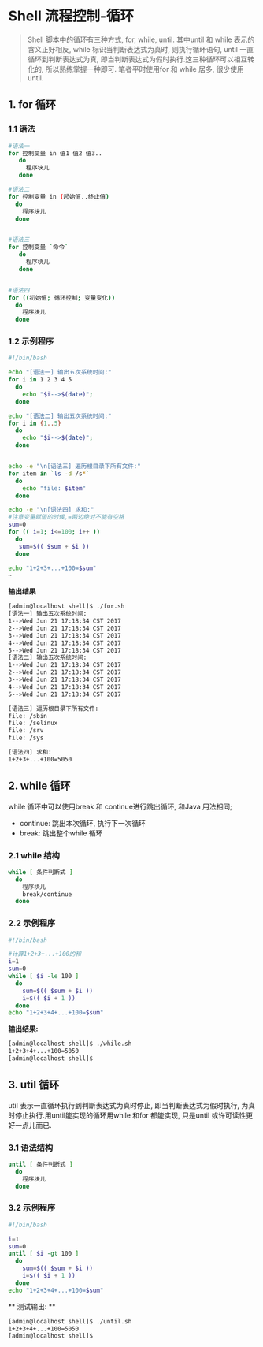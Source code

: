 # Shell 流程控制-循环

> Shell 脚本中的循环有三种方式, for, while, until. 其中until 和 while 表示的含义正好相反, while 标识当判断表达式为真时, 则执行循环语句, until 一直循环到判断表达式为真, 即当判断表达式为假时执行.这三种循环可以相互转化的, 所以熟练掌握一种即可. 笔者平时使用for 和 while 居多, 很少使用until.

## 1. for 循环

### 1.1 语法

```bash
#语法一  
for 控制变量 in 值1 值2 值3..  
   do  
     程序块儿  
   done  

#语法二
for 控制变量 in (起始值..终止值)
  do
    程序块儿
  done


#语法三  
for 控制变量 `命令`  
   do  
     程序块儿  
   done  


#语法四  
for ((初始值; 循环控制; 变量变化))  
  do  
    程序块儿  
  done
```

### 1.2 示例程序

```bash
#!/bin/bash

echo "[语法一] 输出五次系统时间:"
for i in 1 2 3 4 5
  do
    echo "$i-->$(date)";
  done

echo "[语法二] 输出五次系统时间:"
for i in {1..5}
  do
    echo "$i-->$(date)";
  done


echo -e "\n[语法三] 遍历根目录下所有文件:"
for item in `ls -d /s*`
  do
    echo "file: $item"
  done

echo -e "\n[语法四] 求和:"
#注意变量赋值的时候,=两边绝对不能有空格  
sum=0
for (( i=1; i<=100; i++ ))
  do
   sum=$(( $sum + $i ))
  done

echo "1+2+3+...+100=$sum" 
~
```

**输出结果**

```bash
[admin@localhost shell]$ ./for.sh 
[语法一] 输出五次系统时间:
1-->Wed Jun 21 17:18:34 CST 2017
2-->Wed Jun 21 17:18:34 CST 2017
3-->Wed Jun 21 17:18:34 CST 2017
4-->Wed Jun 21 17:18:34 CST 2017
5-->Wed Jun 21 17:18:34 CST 2017
[语法二] 输出五次系统时间:
1-->Wed Jun 21 17:18:34 CST 2017
2-->Wed Jun 21 17:18:34 CST 2017
3-->Wed Jun 21 17:18:34 CST 2017
4-->Wed Jun 21 17:18:34 CST 2017
5-->Wed Jun 21 17:18:34 CST 2017

[语法三] 遍历根目录下所有文件:
file: /sbin
file: /selinux
file: /srv
file: /sys

[语法四] 求和:
1+2+3+...+100=5050
```

## 2. while 循环

while 循环中可以使用break 和 continue进行跳出循环, 和Java 用法相同;

* continue: 跳出本次循环, 执行下一次循环
* break: 跳出整个while 循环

### 2.1 while 结构

```bash
while [ 条件判断式 ]  
  do  
    程序块儿  
    break/continue  
  done
```

### 2.2 示例程序

```bash
#!/bin/bash  

#计算1+2+3+...+100的和
i=1  
sum=0  
while [ $i -le 100 ]  
  do  
    sum=$(( $sum + $i ))  
    i=$(( $i + 1 ))  
  done  
echo "1+2+3+4+...+100=$sum"
```

**输出结果:**

```bash
[admin@localhost shell]$ ./while.sh 
1+2+3+4+...+100=5050
[admin@localhost shell]$
```

## 3. util 循环
util 表示一直循环执行到判断表达式为真时停止, 即当判断表达式为假时执行, 为真时停止执行.用until能实现的循环用while 和for 都能实现, 只是until 或许可读性更好一点儿而已.

### 3.1 语法结构

```bash
until [ 条件判断式 ]  
  do  
    程序块儿  
  done  
```

### 3.2 示例程序

```bash
#!/bin/bash  

i=1  
sum=0  
until [ $i -gt 100 ]  
  do  
	sum=$(( $sum + $i ))  
	i=$(( $i + 1 ))   
  done  
echo "1+2+3+4+...+100=$sum"  
```

** 测试输出: **
```bash
[admin@localhost shell]$ ./until.sh 
1+2+3+4+...+100=5050
[admin@localhost shell]$ 
```







